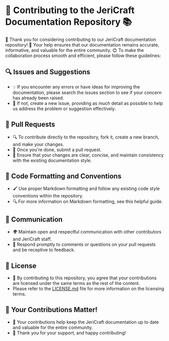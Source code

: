 # 🎉 Contributing to the JeriCraft Documentation Repository 📚

👋 Thank you for considering contributing to our JeriCraft documentation repository! 🌟 Your help ensures that our
documentation remains accurate, informative, and valuable for the entire community. 😊 To make the collaboration process
smooth and efficient, please follow these guidelines:

## 🔍 Issues and Suggestions

- 💡 If you encounter any errors or have ideas for improving the documentation, please search the issues section to see
  if your concern has already been raised.
- 📝 If not, create a new issue, providing as much detail as possible to help us address the problem or suggestion
  effectively.

## 🔗 Pull Requests

- 🔍 To contribute directly to the repository, fork it, create a new branch, and make your changes.
- 🌟 Once you're done, submit a pull request.
- 💎 Ensure that your changes are clear, concise, and maintain consistency with the existing documentation style.

## 📝 Code Formatting and Conventions

- 🖌️ Use proper Markdown formatting and follow any existing code style conventions within the repository.
- 🔍 For more information on Markdown formatting, see this helpful guide.

## 💬 Communication

- 🌍 Maintain open and respectful communication with other contributors and JeriCraft staff.
- 📲 Respond promptly to comments or questions on your pull requests and be receptive to feedback.

## 📝 License

- 💼 By contributing to this repository, you agree that your contributions are licensed under the same terms as the rest
  of the content.
- Please refer to the [LICENSE.md](LICENSE.md) file for more information on the licensing terms.

## 💚 Your Contributions Matter!

- 🎉 Your contributions help keep the JeriCraft documentation up to date and valuable for the entire community.
- 💪 Thank you for your support, and happy contributing!